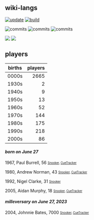 ## wiki-langs
[![update](https://github.com/dreamerminsk/wiki-langs/actions/workflows/update-tables.yml/badge.svg)](https://github.com/dreamerminsk/wiki-langs/actions/workflows/update-tables.yml)
[![build](https://github.com/dreamerminsk/wiki-langs/actions/workflows/build.yml/badge.svg)](https://github.com/dreamerminsk/wiki-langs/actions/workflows/build.yml)

![commits](https://img.shields.io/github/commit-activity/y/dreamerminsk/wiki-langs)
![commits](https://img.shields.io/github/commit-activity/m/dreamerminsk/wiki-langs)
![commits](https://img.shields.io/github/commit-activity/w/dreamerminsk/wiki-langs)

![](https://img.shields.io/github/languages/code-size/dreamerminsk/wiki-langs)
![](https://img.shields.io/github/repo-size/dreamerminsk/wiki-langs)

## players
| births | players |
| :----: | ------: |
| 0000s | 2665 |
| 1930s | 2 |
| 1940s | 9 |
| 1950s | 13 |
| 1960s | 52 |
| 1970s | 144 |
| 1980s | 175 |
| 1990s | 218 |
| 2000s | 86 |

#### ***born on June 27***
1967, Paul Burrell, 56 <sub><sup>[Snooker](http://www.snooker.org/res/index.asp?player=2001), [CueTracker](http://cuetracker.net/Players/paul-burrell/)</sup></sub>

1980, Andrew Norman, 43 <sub><sup>[Snooker](http://www.snooker.org/res/index.asp?player=60), [CueTracker](http://cuetracker.net/Players/andrew-norman/)</sup></sub>

1992, Nigel Clarke, 31 <sub><sup>[Snooker](http://www.snooker.org/res/index.asp?player=2902)</sup></sub>

2005, Aidan Murphy, 18 <sub><sup>[Snooker](http://www.snooker.org/res/index.asp?player=2755), [CueTracker](http://cuetracker.net/Players/aidan-murphy-ii/)</sup></sub>


#### ***milleversary on June 27, 2023***
2004, Johnnie Bates, 7000 <sub><sup>[Snooker](http://www.snooker.org/res/index.asp?player=2776), [CueTracker](http://cuetracker.net/Players/johnnie-bates/)</sup></sub>



